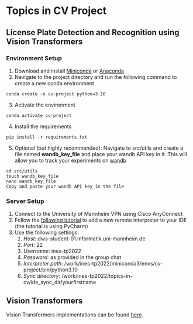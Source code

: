 # Topics in CV Project
## License Plate Detection and Recognition using Vision Transformers

### Environment Setup
1. Download and install [Miniconda](https://docs.conda.io/en/latest/miniconda.html) or [Anaconda](https://www.anaconda.com/products/distribution)
2. Navigate to the project directory and run the following command to create a new conda environment
```
conda create -n cv-project python=3.10
```

3. Activate the environment
```
conda activate cv-project
```

4. Install the requirements
```   
pip install -r requirements.txt
```

5. Optional (but highly recommended): Navigate to src/utils and create a file named **wandb_key_file** and place your wandb API key in it. This will allow you to track your experiments on [wandb](https://wandb.ai/)
```
cd src/utils
touch wandb_key_file
nano wandb_key_file
Copy and paste your wandb API key in the file
```

### Server Setup
1. Connect to the University of Mannheim VPN using Cisco AnyConnect
2. Follow the [following tutorial](https://yangkky.github.io/2019/11/13/pycharm.html) to add a new remote interpreter to your IDE (the tutorial is using PyCharm)
3. Use the following settings: 
   1. *Host*: dws-student-01.informatik.uni-mannheim.de
   2. *Port*: 22
   3. *Username*: ines-tp2022
   4. *Password*: as provided in the group chat
   2. *Interpreter path*: /work/ines-tp2022/miniconda3/envs/cv-project/bin/python3.10
   4. *Sync directory*: /work/ines-tp2022/topics-in-cv/ide_sync_dir/yourfirstname
 


## Vision Transformers
Vision Transformers implementations can be found [here](https://github.com/lucidrains/vit-pytorch).
